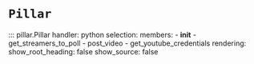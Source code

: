 # `Pillar`

::: pillar.Pillar
    handler: python
    selection: 
        members:
            - __init__
            - get_streamers_to_poll
            - post_video
            - get_youtube_credentials
    rendering: 
        show_root_heading: false
        show_source: false